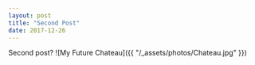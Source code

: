 ```yaml
---
layout: post
title: "Second Post"
date: 2017-12-26
---
```


Second post? 
![My Future Chateau]({{ "/_assets/photos/Chateau.jpg" }})
